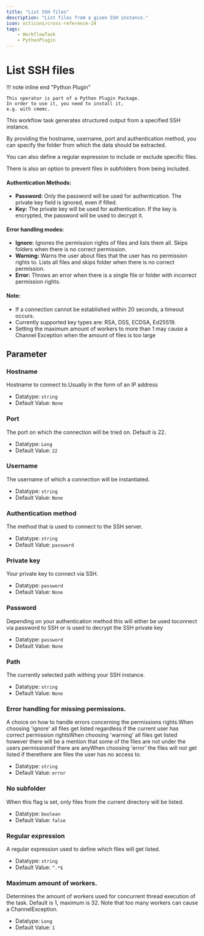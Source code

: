 ```yaml
---
title: "List SSH files"
description: "List files from a given SSH instance."
icon: octicons/cross-reference-24
tags: 
    - WorkflowTask
    - PythonPlugin
---
```

# List SSH files
<!-- This file was generated - DO NOT CHANGE IT MANUALLY -->

!!! note inline end "Python Plugin"

    This operator is part of a Python Plugin Package.
    In order to use it, you need to install it,
    e.g. with cmemc.


This workflow task generates structured output from a specified SSH instance.

By providing the hostname, username, port and authentication method, you can specify the
folder from which the data should be extracted.

You can also define a regular expression to include or exclude specific files.

There is also an option to prevent files in subfolders from being included.

#### Authentication Methods:
* **Password:** Only the password will be used for authentication. The private key field is
ignored, even if filled.
* **Key:** The private key will be used for authentication. If the key is encrypted, the password
will be used to decrypt it.

#### Error handling modes:
* **Ignore:** Ignores the permission rights of files and lists them all. Skips folders when there
is no correct permission.
* **Warning:** Warns the user about files that the user has no permission rights to. Lists all files
and skips folder when there is no correct permission.
* **Error:** Throws an error when there is a single file or folder with incorrect permission rights.

#### Note:
* If a connection cannot be established within 20 seconds, a timeout occurs.
* Currently supported key types are: RSA, DSS, ECDSA, Ed25519.
* Setting the maximum amount of workers to more than 1 may cause a Channel Exception when
the amount of files is too large
    

## Parameter

### Hostname

Hostname to connect to.Usually in the form of an IP address

- Datatype: `string`
- Default Value: `None`



### Port

The port on which the connection will be tried on. Default is 22.

- Datatype: `Long`
- Default Value: `22`



### Username

The username of which a connection will be instantiated.

- Datatype: `string`
- Default Value: `None`



### Authentication method

The method that is used to connect to the SSH server.

- Datatype: `string`
- Default Value: `password`



### Private key

Your private key to connect via SSH.

- Datatype: `password`
- Default Value: `None`



### Password

Depending on your authentication method this will either be used toconnect via password to SSH or is used to decrypt the SSH private key

- Datatype: `password`
- Default Value: `None`



### Path

The currently selected path withing your SSH instance.

- Datatype: `string`
- Default Value: `None`



### Error handling for missing permissions.

A choice on how to handle errors concerning the permissions rights.When choosing 'ignore' all files get listed regardless if the current user has correct permission rightsWhen choosing 'warning' all files get listed however there will be a mention that some of the files are not under the users permissionsif there are anyWhen choosing 'error' the files will not get listed if therethere are files the user has no access to.

- Datatype: `string`
- Default Value: `error`



### No subfolder

When this flag is set, only files from the current directory will be listed.

- Datatype: `boolean`
- Default Value: `false`



### Regular expression

A regular expression used to define which files will get listed.

- Datatype: `string`
- Default Value: `^.*$`



### Maximum amount of workers.

Determines the amount of workers used for concurrent thread execution of the task. Default is 1, maximum is 32. Note that too many workers can cause a ChannelException.

- Datatype: `Long`
- Default Value: `1`



